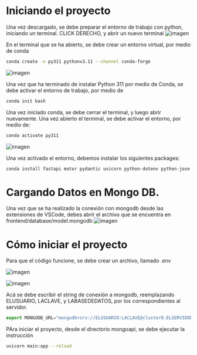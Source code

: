 # Iniciando el proyecto
Una vez descargado, se debe preparar el entorno de trabajo con python, iniciando un terminal. 
CLICK DERECHO, y abrir un nuevo terminal
![imagen](https://user-images.githubusercontent.com/109394677/204371310-33d6f355-207d-4607-8fa1-7608f06de421.png)

En el terminal que se ha abierto, se debe crear un entorno virtual, por medio de conda

```bash
conda create -n py311 python=3.11 --channel conda-forge
```

![imagen](https://user-images.githubusercontent.com/109394677/204371606-9aad81c6-cc7d-45a4-8be4-1f61e5937adb.png)


Una vez que ha terminado de instalar Python 311 por medio de Conda, se debe activar el entorno de trabajo, por medio de 

```bash
conda init bash
```
Una vez iniciado conda, se debe cerrar el terminal, y luego abrir nuevamente. 
Una vez abierto el terminal, se debe activar el entorno, por medio de: 

```bash
conda activate py311
```
![imagen](https://user-images.githubusercontent.com/109394677/204372160-82bfeca4-5dd0-4788-8cd6-d68ecdea4bbd.png)

Una vez activado el entorno, debemos instalar los siguientes packages: 

```bash
conda install fastapi motor pydantic uvicorn python-dotenv python-jose passlib --channel conda-forge
```
# Cargando Datos en Mongo DB. 
Una vez que se ha realizado la conexión con mongodb desde las extensiones de VSCode, debes abrir el archivo que se encuentra en frontend/database/model.mongodb
![imagen](https://user-images.githubusercontent.com/109394677/204374598-c01ef81a-6f8d-4703-943f-acfac0e1a853.png)


# Cómo iniciar el proyecto
Para que el código funcione, se debe crear un archivo, llamado .env

![imagen](https://user-images.githubusercontent.com/109394677/204375633-d9a37320-fe93-4033-8d68-cdca99390c88.png)

![imagen](https://user-images.githubusercontent.com/109394677/204375683-6e4968e9-408d-4539-a9c6-362ab87c8926.png)

Acá se debe escribir el string de conexión a mongodb, reemplazando ELUSUARIO, LACLAVE, y LABASEDEDATOS, por los correspondientes al servidor. 
```js
export MONGODB_URL="mongodb+srv://ELUSUARIO:LACLAVE@cluster0.ELSERVIDOR.mongodb.net/LABASEDEDATOS?retryWrites=true&w=majority"
```

PAra iniciar el proyecto, desde el directorio mongoapi, se debe ejecutar la instrucción
```bash
uvicorn main:app --reload
```

